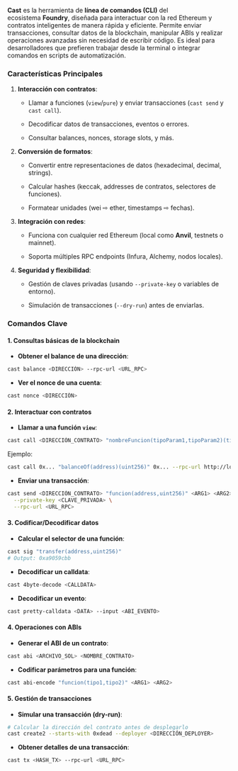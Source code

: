 **Cast** es la herramienta de **línea de comandos (CLI)** del ecosistema **Foundry**, diseñada para interactuar con la red Ethereum y contratos inteligentes de manera rápida y eficiente. Permite enviar transacciones, consultar datos de la blockchain, manipular ABIs y realizar operaciones avanzadas sin necesidad de escribir código. Es ideal para desarrolladores que prefieren trabajar desde la terminal o integrar comandos en scripts de automatización.

### **Características Principales**

1. **Interacción con contratos**:
    
    - Llamar a funciones (`view`/`pure`) y enviar transacciones (`cast send` y `cast call`).
        
    - Decodificar datos de transacciones, eventos o errores.
        
    - Consultar balances, nonces, storage slots, y más.
        
2. **Conversión de formatos**:
    
    - Convertir entre representaciones de datos (hexadecimal, decimal, strings).
        
    - Calcular hashes (keccak, addresses de contratos, selectores de funciones).
        
    - Formatear unidades (wei ⇨ ether, timestamps ⇨ fechas).
        
3. **Integración con redes**:
    
    - Funciona con cualquier red Ethereum (local como **Anvil**, testnets o mainnet).
        
    - Soporta múltiples RPC endpoints (Infura, Alchemy, nodos locales).
        
4. **Seguridad y flexibilidad**:
    
    - Gestión de claves privadas (usando `--private-key` o variables de entorno).
        
    - Simulación de transacciones (`--dry-run`) antes de enviarlas.

### **Comandos Clave**

#### **1. Consultas básicas de la blockchain**

- **Obtener el balance de una dirección**:

```Bash
cast balance <DIRECCIÓN> --rpc-url <URL_RPC>
```

- **Ver el nonce de una cuenta**:

```Bash
cast nonce <DIRECCIÓN>
```

#### **2. Interactuar con contratos**

- **Llamar a una función `view`**:
    
```Bash
cast call <DIRECCIÓN_CONTRATO> "nombreFuncion(tipoParam1,tipoParam2)(tipoRetorno)" <ARG1> <ARG2> --rpc-url <URL_RPC>
```
    
Ejemplo:
    
```Bash
cast call 0x... "balanceOf(address)(uint256)" 0x... --rpc-url http://localhost:8545
```

- **Enviar una transacción**:
    
```Bash
cast send <DIRECCIÓN_CONTRATO> "funcion(address,uint256)" <ARG1> <ARG2> \
  --private-key <CLAVE_PRIVADA> \
  --rpc-url <URL_RPC>
```

#### **3. Codificar/Decodificar datos**

- **Calcular el selector de una función**:

```Bash
cast sig "transfer(address,uint256)"
# Output: 0xa9059cbb
```

- **Decodificar un calldata**:

```Bash
cast 4byte-decode <CALLDATA>
```

- **Decodificar un evento**:

```Bash
cast pretty-calldata <DATA> --input <ABI_EVENTO>
```

#### **4. Operaciones con ABIs**

- **Generar el ABI de un contrato**:

```Bash
cast abi <ARCHIVO_SOL> <NOMBRE_CONTRATO>
```

- **Codificar parámetros para una función**:

```Bash
cast abi-encode "funcion(tipo1,tipo2)" <ARG1> <ARG2>
```

#### **5. Gestión de transacciones**

- **Simular una transacción (dry-run)**:

```Bash
# Calcular la dirección del contrato antes de desplegarlo
cast create2 --starts-with 0xdead --deployer <DIRECCIÓN_DEPLOYER>
```

- **Obtener detalles de una transacción**:

```Bash
cast tx <HASH_TX> --rpc-url <URL_RPC>
```

